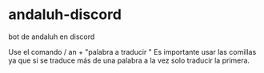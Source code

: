 # andaluh-discord
bot de andaluh en discord

Use el comando / an + "palabra a
traducir " Es importante usar las comillas ya que si se traduce más de una palabra a la vez solo traducir la primera.

